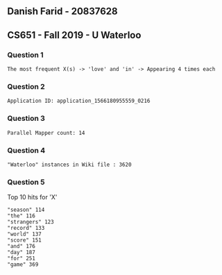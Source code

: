 ## Danish Farid - 20837628

## CS651 - Fall 2019 - U Waterloo

### Question 1 

    The most frequent X(s) -> 'love' and 'in' -> Appearing 4 times each

### Question 2

    Application ID: application_1566180955559_0216

### Question 3

    Parallel Mapper count: 14

### Question 4

    "Waterloo" instances in Wiki file : 3620

### Question 5

Top 10 hits for 'X'

    "season" 114
    "the" 116
    "strangers" 123
    "record" 133
    "world" 137
    "score" 151
    "and" 176
    "day" 187
    "for" 251
    "game" 369






